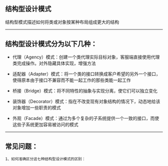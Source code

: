 ## 结构型设计模式

结构型模式描述如何将类或对象按某种布局组成更大的结构

-- --

## 结构型设计模式分为以下几种：

- 代理（Agency）模式：创建一个类代理实际目标对象，客服端直接使用代理类完成操作。对外隐藏具体实现，增强方法

- 适配器（Adapter）模式：将一个类的接口转换成客户希望的另外一个接口，使得原本由于接口不兼容而不能一起工作的那些类能一起工作

- 桥接（Bridge）模式：将不同特性的抽象与实现分离，使它们可以独立变化

- 装饰器（Decorator）模式：指在不改变现有对象结构的情况下，动态地给该对象增加一些职责的模式

- 外观（Facade）模式：通过为多个复杂的子系统提供一个一致的接口，而使这些子系统更加容易被访问的模式



-- --

## 常见问题：

```
1、如何准确区分这七种结构型设计模式的区别：



```